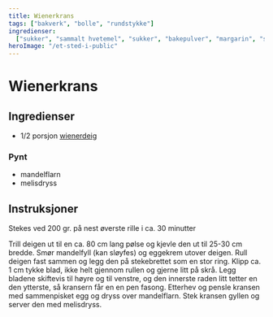 ```yaml
---
title: Wienerkrans
tags: ["bakverk", "bolle", "rundstykke"]
ingredienser:
  ["sukker", "sammalt hvetemel", "sukker", "bakepulver", "margarin", "sur melk"]
heroImage: "/et-sted-i-public"
---
```


# Wienerkrans

## Ingredienser

- 1/2 porsjon [wienerdeig](./wienerdeig)

### Pynt

- mandelflarn
- melisdryss

## Instruksjoner

Stekes ved 200 gr. på nest øverste rille i ca. 30 minutter

Trill deigen ut til en ca. 80 cm lang pølse og kjevle den ut til 25-30 cm bredde. Smør mandelfyll (kan sløyfes) og eggekrem utover deigen. Rull deigen fast sammen og legg den på stekebrettet som en stor ring. Klipp ca. 1 cm tykke blad, ikke helt gjennom rullen og gjerne litt på skrå. Legg bladene skiftevis til høyre og til venstre, og den innerste raden litt tetter en den ytterste, så kransern får en en pen fasong. Etterhev og pensle kransen med sammenpisket egg og dryss over mandelflarn. Stek kransen gyllen og server den med melisdryss.
